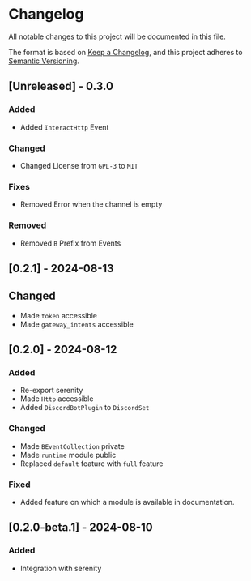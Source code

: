 # Changelog

All notable changes to this project will be documented in this file.

The format is based on [Keep a Changelog](https://keepachangelog.com/en/1.1.0/),
and this project adheres to [Semantic Versioning](https://semver.org/spec/v2.0.0.html).

## [Unreleased] - 0.3.0

### Added
- Added `InteractHttp` Event

### Changed
- Changed License from `GPL-3` to `MIT`

### Fixes
- Removed Error when the channel is empty

### Removed
- Removed `B` Prefix from Events

## [0.2.1] - 2024-08-13

## Changed
- Made `token` accessible
- Made `gateway_intents` accessible

## [0.2.0] - 2024-08-12

### Added
- Re-export serenity
- Made `Http` accessible
- Added `DiscordBotPlugin` to `DiscordSet`

### Changed
- Made `BEventCollection` private
- Made `runtime` module public
- Replaced `default` feature with `full` feature

### Fixed
- Added feature on which a module is available in documentation.

## [0.2.0-beta.1] - 2024-08-10

### Added
- Integration with serenity
